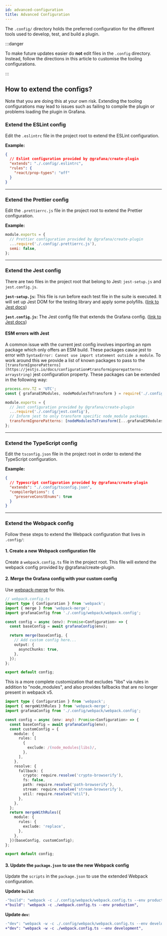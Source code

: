 ```yaml
---
id: advanced-configuration
title: Advanced Configuration
---
```


The `.config/` directory holds the preferred configuration for the different tools used to develop, test, and build a plugin.

:::danger

To make future updates easier do **not** edit files in the `.config` directory. Instead, follow the directions in this article to customise the tooling configurations.

:::

## How to extend the configs?

Note that you are doing this at your own risk. Extending the tooling configurations may lead to issues such as failing to compile the plugin or problems loading the plugin in Grafana.

### Extend the ESLint config

Edit the `.eslintrc` file in the project root to extend the ESLint configuration.

**Example:**

```json
{
  // Eslint configuration provided by @grafana/create-plugin
  "extends": "./.config/.eslintrc",
  "rules": {
    "react/prop-types": "off"
  }
}
```

---

### Extend the Prettier config

Edit the `.prettierrc.js` file in the project root to extend the Prettier configuration.

**Example:**

```javascript
module.exports = {
  // Prettier configuration provided by @grafana/create-plugin
  ...require('./.config/.prettierrc.js'),
  semi: false,
};
```

---

### Extend the Jest config

There are two files in the project root that belong to Jest: `jest-setup.js` and `jest.config.js`.

**`jest-setup.js`:** This file is run before each test file in the suite is executed. It will set up Jest DOM for the testing library and apply some polyfills. ([link to Jest docs](https://jestjs.io/docs/configuration#setupfilesafterenv-array))

**`jest.config.js`:** The Jest config file that extends the Grafana config. ([link to Jest docs](https://jestjs.io/docs/configuration))

#### ESM errors with Jest

A common issue with the current jest config involves importing an npm package which only offers an ESM build. These packages cause jest to error with `SyntaxError: Cannot use import statement outside a module`. To work around this we provide a list of known packages to pass to the `[transformIgnorePatterns](https://jestjs.io/docs/configuration#transformignorepatterns-arraystring)` jest configuration property. These packages can be extended in the following way:

```javascript
process.env.TZ = 'UTC';
const { grafanaESModules, nodeModulesToTransform } = require('./.config/jest/utils');

module.exports = {
  // Jest configuration provided by @grafana/create-plugin
  ...require('./.config/jest.config'),
  // Inform jest to only transform specific node_module packages.
  transformIgnorePatterns: [nodeModulesToTransform([...grafanaESModules, 'packageName'])],
};
```

---

### Extend the TypeScript config

Edit the `tsconfig.json` file in the project root in order to extend the TypeScript configuration.

**Example:**

```json
{
  // Typescript configuration provided by @grafana/create-plugin
  "extends": "./.config/tsconfig.json",
  "compilerOptions": {
    "preserveConstEnums": true
  }
}
```

---

### Extend the Webpack config

Follow these steps to extend the Webpack configuration that lives in `.config/`:

#### 1. Create a new Webpack configuration file

Create a `webpack.config.ts` file in the project root. This file will extend the webpack config provided by @grafana/create-plugin.

#### 2. Merge the Grafana config with your custom config

Use [webpack-merge](https://github.com/survivejs/webpack-merge) for this.

```typescript
// webpack.config.ts
import type { Configuration } from 'webpack';
import { merge } from 'webpack-merge';
import grafanaConfig from './.config/webpack/webpack.config';

const config = async (env): Promise<Configuration> => {
  const baseConfig = await grafanaConfig(env);

  return merge(baseConfig, {
    // Add custom config here...
    output: {
      asyncChunks: true,
    },
  });
};

export default config;
```

This is a more complete customization that excludes "libs" via rules in addition to "node_modules", and also provides fallbacks that are no longer present in webpack v5.

```typescript
import type { Configuration } from 'webpack';
import { mergeWithRules } from 'webpack-merge';
import grafanaConfig from './.config/webpack/webpack.config';

const config = async (env: any): Promise<Configuration> => {
  const baseConfig = await grafanaConfig(env);
  const customConfig = {
    module: {
      rules: [
        {
          exclude: /(node_modules|libs)/,
        },
      ],
    },
    resolve: {
      fallback: {
        crypto: require.resolve('crypto-browserify'),
        fs: false,
        path: require.resolve('path-browserify'),
        stream: require.resolve('stream-browserify'),
        util: require.resolve("util"),
      },
    },
  };
  return mergeWithRules({
    module: {
      rules: {
        exclude: 'replace',
      },
    },
  })(baseConfig, customConfig);
};

export default config;
```

#### 3. Update the `package.json` to use the new Webpack config

Update the `scripts` in the `package.json` to use the extended Webpack configuration.

**Update `build`:**

```diff
-"build": "webpack -c ./.config/webpack/webpack.config.ts --env production",
+"build": "webpack -c ./webpack.config.ts --env production",
```

**Update `dev`:**

```diff
-"dev": "webpack -w -c ./.config/webpack/webpack.config.ts --env development",
+"dev": "webpack -w -c ./webpack.config.ts --env development",
```
